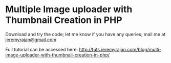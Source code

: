 <h1>Multiple Image uploader with Thumbnail Creation in PHP</h1>

Download and try the code; let me know if you have any queries; mail me at <a href="mailto:jeremyrajan@gnossem.com">jeremyrajan@gmail.com</a>

Full tutorial can be accessed here: <a href="http://tuts.jeremyrajan.com/blog/multi-image-uploader-with-thumbnail-creation-in-php/">http://tuts.jeremyrajan.com/blog/multi-image-uploader-with-thumbnail-creation-in-php/</a>


